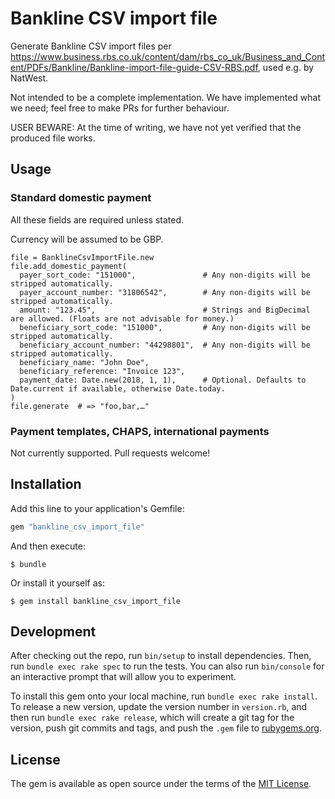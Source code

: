 # Bankline CSV import file

Generate Bankline CSV import files per <https://www.business.rbs.co.uk/content/dam/rbs_co_uk/Business_and_Content/PDFs/Bankline/Bankline-import-file-guide-CSV-RBS.pdf>, used e.g. by NatWest.

Not intended to be a complete implementation. We have implemented what we need; feel free to make PRs for further behaviour.

USER BEWARE: At the time of writing, we have not yet verified that the produced file works.


## Usage

### Standard domestic payment

All these fields are required unless stated.

Currency will be assumed to be GBP.

    file = BanklineCsvImportFile.new
    file.add_domestic_payment(
      payer_sort_code: "151000",               # Any non-digits will be stripped automatically.
      payer_account_number: "31806542",        # Any non-digits will be stripped automatically.
      amount: "123.45",                        # Strings and BigDecimal are allowed. (Floats are not advisable for money.)
      beneficiary_sort_code: "151000",         # Any non-digits will be stripped automatically.
      beneficiary_account_number: "44298801",  # Any non-digits will be stripped automatically.
      beneficiary_name: "John Doe",
      beneficiary_reference: "Invoice 123",
      payment_date: Date.new(2018, 1, 1),      # Optional. Defaults to Date.current if available, otherwise Date.today.
    )
    file.generate  # => "foo,bar,…"

### Payment templates, CHAPS, international payments

Not currently supported. Pull requests welcome!


## Installation

Add this line to your application's Gemfile:

```ruby
gem "bankline_csv_import_file"
```

And then execute:

    $ bundle

Or install it yourself as:

    $ gem install bankline_csv_import_file


## Development

After checking out the repo, run `bin/setup` to install dependencies. Then, run `bundle exec rake spec` to run the tests. You can also run `bin/console` for an interactive prompt that will allow you to experiment.

To install this gem onto your local machine, run `bundle exec rake install`. To release a new version, update the version number in `version.rb`, and then run `bundle exec rake release`, which will create a git tag for the version, push git commits and tags, and push the `.gem` file to [rubygems.org](https://rubygems.org).


## License

The gem is available as open source under the terms of the [MIT License](https://opensource.org/licenses/MIT).
